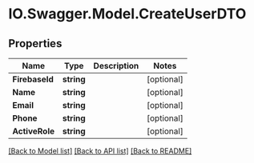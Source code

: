 # IO.Swagger.Model.CreateUserDTO
## Properties

Name | Type | Description | Notes
------------ | ------------- | ------------- | -------------
**FirebaseId** | **string** |  | [optional] 
**Name** | **string** |  | [optional] 
**Email** | **string** |  | [optional] 
**Phone** | **string** |  | [optional] 
**ActiveRole** | **string** |  | [optional] 

[[Back to Model list]](../README.md#documentation-for-models) [[Back to API list]](../README.md#documentation-for-api-endpoints) [[Back to README]](../README.md)

